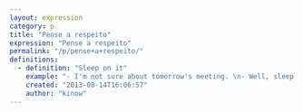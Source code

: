 ```yaml
---
layout: expression
category: p
title: "Pense a respeito"
expression: "Pense a respeito"
permalink: "/p/pense+a+respeito/"
definitions:
  - definition: "Sleep on it"
    example: "- I'm not sure about tomorrow's meeting. \n- Well, sleep on it and let's talk about it again in the morning."
    created: "2013-08-14T16:06:57"
    author: "kinow"
---
```

